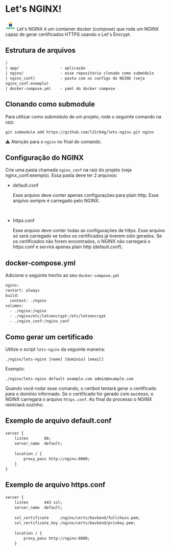  # Let's NGINX!

<img src="lets-nginx.png" width="32px">
Let's NGINX é um container docker (compose) que roda um NGINX capaz de gerar certificados HTTPS usando o Let's Encrypt.


## Estrutura de arquivos
```
/
| app/                  - aplicação
| nginx/                - esse repositório clonado como submódulo
| nginx_conf/           - pasta com os configs do NGINX (veja nginx_conf.exemplo)
| docker-compose.yml    - yaml do docker compose
```


## Clonando como submodule
Para utilizar como submódulo de um projeto, rode o seguinte comando na raiz:
```
git submodule add https://github.com/l31rb4g/lets-nginx.git nginx
```
⚠ Atenção para o `nginx` no final do comando.


## Configuração do NGINX
Crie uma pasta chamada `nginx_conf` na raiz do projeto (veja nginx_conf.exemplo). Essa pasta deve ter 2 arquivos:
  - default.conf

    Esse arquivo deve conter apenas configurações para plain http. Esse arquivo sempre é carregado pelo NGINX.
<br>

  - https.conf

    Esse arquivo deve conter todas as configurações de https. Esse arquivo só será carregado se todos os certificados já tiverem sido gerados. Se os certificados não forem encontrados, o NGINX não carregará o https.conf e servirá apenas plain http (default.conf).


## docker-compose.yml
Adicione o seguinte trecho ao seu `docker-compose.yml`
```
nginx:
restart: always
build:
  context: ./nginx
volumes:
  - ./nginx:/nginx
  - ./nginx/etc/letsencrypt:/etc/letsencrypt
  - ./nginx_conf:/nginx_conf
```


## Como gerar um certificado
Utilize o script `lets-nginx` da seguinte maneira:
```
./nginx/lets-nginx [nome] [domínio] [email]
```

Exemplo:
```
./nginx/lets-nginx default example.com admin@example.com
```

Quando você rodar esse comando, o certbot tentará gerar o certificado para o domínio informado. Se o certificado for gerado com sucesso, o NGINX carregará o arquivo `https.conf`. Ao final do processo o NGINX reiniciará sozinho.


## Exemplo de arquivo default.conf
```
server {
    listen       80;
    server_name  default;

    location / {
        proxy_pass http://nginx:8000;
    }
}
```


## Exemplo de arquivo https.conf
```
server {
    listen       443 ssl;
    server_name  default;

    ssl_certificate     /nginx/certs/backend/fullchain.pem;
    ssl_certificate_key /nginx/certs/backend/privkey.pem;

    location / {
        proxy_pass http://nginx:8000;
    }
```


